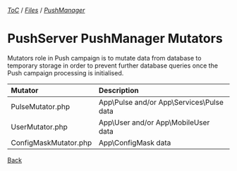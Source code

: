 [_ToC_](../../../push-server.md) / [_Files_](../../index.md) / [_PushManager_](../index.md)

# PushServer PushManager Mutators

Mutators role in Push campaign is to mutate data from database to temporary storage in order to prevent further database queries once the Push campaign processing is initialised.

| Mutator               | Description                               |
|:----------------------|:------------------------------------------|
| PulseMutator.php      | App\Pulse and/or App\Services\Pulse data  |
| UserMutator.php       | App\User and/or App\MobileUser data       |
| ConfigMaskMutator.php | App\ConfigMask data                       |


[Back](../index.md)